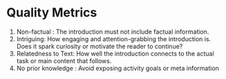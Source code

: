 # Quality Metrics
1. Non-factual : The introduction must not include factual information.
2. Intriguing: How engaging and attention-grabbing the introduction is. Does it spark curiosity or motivate the reader to continue?
3. Relatedness to Text:  How well the introduction connects to the actual task or main content that follows.
4. No prior knowledge : Avoid exposing activity goals or meta information